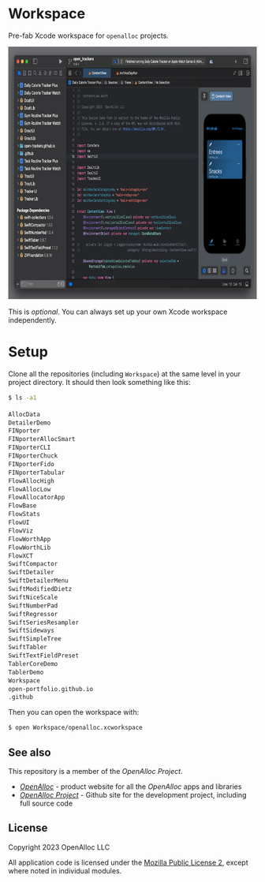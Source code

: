 # Workspace

Pre-fab Xcode workspace for `openalloc` projects.

<img src="https://github.com/openalloc/Workspace/blob/main/Images/xcode.png" width="800" height="512"/>

This is _optional_. You can always set up your own Xcode workspace
independently.

# Setup

Clone all the repositories (including `Workspace`) at the same level in
your project directory.  It should then look something like this:

```bash
$ ls -a1

AllocData
DetailerDemo
FINporter
FINporterAllocSmart
FINporterCLI
FINporterChuck
FINporterFido
FINporterTabular
FlowAllocHigh
FlowAllocLow
FlowAllocatorApp
FlowBase
FlowStats
FlowUI
FlowViz
FlowWorthApp
FlowWorthLib
FlowXCT
SwiftCompactor
SwiftDetailer
SwiftDetailerMenu
SwiftModifiedDietz
SwiftNiceScale
SwiftNumberPad
SwiftRegressor
SwiftSeriesResampler
SwiftSideways
SwiftSimpleTree
SwiftTabler
SwiftTextFieldPreset
TablerCoreDemo
TablerDemo
Workspace
open-portfolio.github.io
.github
```

Then you can open the workspace with: 

```bash
$ open Workspace/openalloc.xcworkspace
```

## See also

This repository is a member of the _OpenAlloc Project_.

* [_OpenAlloc_](https://open-portfolio.github.io) - product website for all the _OpenAlloc_ apps and libraries
* [_OpenAlloc Project_](https://github.com/openalloc) - Github site for the development project, including full source code

## License

Copyright 2023 OpenAlloc LLC

All application code is licensed under the [Mozilla Public License 2](https://www.mozilla.org/en-US/MPL/2.0/), except where noted in individual modules.
